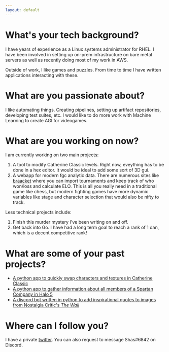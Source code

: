 ```yaml
---
layout: default
---
```

# What's your tech background?
I have years of experience as a Linux systems administrator for RHEL. I have been involved in setting up on-prem infrastructure on bare metal servers as well as recently doing most of my work in AWS. 

Outside of work, I like games and puzzles. From time to time I have written applications interacting with these. 

# What are you passionate about?
I like automating things. Creating pipelines, setting up artifact repositories, developing test suites, etc. I would like to do more work with Machine Learning to create AGI for videogames. 

# What are you working on now?
I am currently working on two main projects:
1.  A tool to modify Catherine Classic levels. Right now, eveything has to be done in a hex editor. It would be ideal to add some sort of 3D gui. 
1. A webapp for modern fgc analytic data. There are numerous sites like [braacket](https://braacket.com/) where you can import tournaments and keep track of who won/loss and calculate ELO. This is all you really need in a traditional game like chess, but modern fighting games have more dynamic variables like stage and character selection that would also be nifty to track.

Less technical projects include:
1. Finish this murder mystery I've been writing on and off.
1. Get back into Go. I have had a long term goal to reach a rank of 1 dan, which is a decent competitive rank!

# What are some of your past projects?
* [A python app to quickly swap characters and textures in Catherine Classic](https://github.com/Shasties/catherine_character_mods)
* [A python app to gather information about all members of a Spartan Company in Halo 5](https://github.com/Shasties/spartan-company-tracker-cli)
* [A discord bot written in python to add inspirational quotes to images from Nostalgia Critic's _The Wall_](https://github.com/Shasties/ncbot)

# Where can I follow you?
I have a private [twitter](https://twitter.com/_shasties_). You can also request to message Shas#6842 on Discord. 
